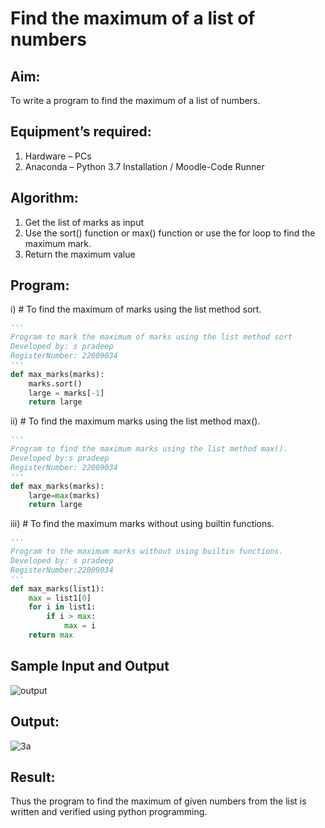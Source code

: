 # Find the maximum of a list of numbers
## Aim:
To write a program to find the maximum of a list of numbers.
## Equipment’s required:
1.	Hardware – PCs
2.	Anaconda – Python 3.7 Installation / Moodle-Code Runner
## Algorithm:
1.	Get the list of marks as input
2.	Use the sort() function or max() function or use the for loop to find the maximum mark.
3.	Return the maximum value
## Program:

i)	# To find the maximum of marks using the list method sort.
```Python
''' 
Program to mark the maximum of marks using the list method sort
Developed by: s pradeep
RegisterNumber: 22009034
''' 
def max_marks(marks):
    marks.sort()
    large = marks[-1]
    return large
```

ii)	# To find the maximum marks using the list method max().
```Python
''' 
Program to find the maximum marks using the list method max().
Developed by:s pradeep 
RegisterNumber: 22009034
'''
def max_marks(marks):
    large=max(marks)
    return large
```
iii) # To find the maximum marks without using builtin functions.
```Python
''' 
Program to the maximum marks without using builtin functions.
Developed by: s pradeep
RegisterNumber:22009034 
'''
def max_marks(list1):
    max = list1[0]
    for i in list1:
        if i > max:
            max = i
    return max
```
## Sample Input and Output
![output](./img/max_marks1.jpg) 

## Output:
![3a](https://user-images.githubusercontent.com/120539823/214057459-6c1c8080-c33b-49b0-b365-da29ae455577.png)

## Result:
Thus the program to find the maximum of given numbers from the list is written and verified using python programming.
